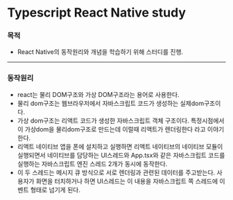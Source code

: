 # Typescript React Native study

### 목적

- React Native의 동작원리와 개념을 학습하기 위해 스터디를 진행.

---

### 동작원리

- react는 물리 DOM구조와 가상 DOM구조라는 용어로 사용한다.
- 물리 dom구조는 웹브라우저에서 자바스크립트 코드가 생성하는 실제dom구조이다.
- 가상 dom구조는 리액트 코드가 생성한 자바스크립트 객체 구조이다. 특정시점에서 이 가상dom을 물리dom구조로 만드는데 이럴때 리액트가 렌더링한다 라고 이야기한다.
- 리액트 네이티브 앱을 폰에 설치하고 실행하면 리액트 네이티브의 네이티브 모듈이 실행되면서 네이티브를 담당하는 UI스레드와 App.tsx와 같은 자바스크립트 코드를 실행하는 자바스크립트 엔진 스레드 2개가 동시에 동작한다.
- 이 두 스레드는 메시지 큐 방식으로 서로 렌더링과 관련된 데이터를 주고받는다. 사용자가 화면을 터치하거나 하면 UI스레드는 이 내용을 자바스크립트 쪽 스레드에 이벤트 형태로 넘기게 된다.
